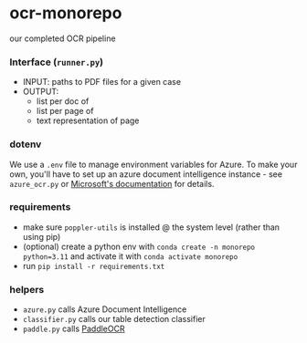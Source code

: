# ocr-monorepo
our completed OCR pipeline 

### Interface (`runner.py`)
- INPUT: paths to PDF files for a given case
- OUTPUT:
    - list per doc of
    - list per page of
    - text representation of page

### dotenv
We use a `.env` file to manage environment variables for Azure. To make your own, you'll have to set up an azure document intelligence instance - see `azure_ocr.py` or [Microsoft's documentation](https://learn.microsoft.com/azure/ai-services/document-intelligence/quickstarts/get-started-sdks-rest-api?pivots=programming-language-python) for details.

### requirements
- make sure `poppler-utils` is installed @ the system level (rather than using pip)
- (optional) create a python env with `conda create -n monorepo python=3.11` and activate it with `conda activate monorepo`
- run `pip install -r requirements.txt`

### helpers
- `azure.py` calls Azure Document Intelligence
- `classifier.py` calls our table detection classifier
- `paddle.py` calls [PaddleOCR](https://paddlepaddle.github.io/PaddleOCR/main/en/index.html)